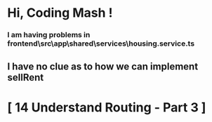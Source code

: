 # Hi, Coding Mash !
### I am having problems in frontend\src\app\shared\services\housing.service.ts
## I have no clue as to how we can implement sellRent
# [ 14 Understand Routing - Part 3 ]
